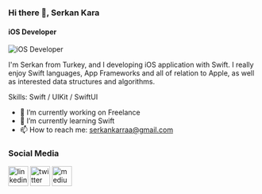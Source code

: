 ### Hi there 👋, Serkan Kara
#### iOS Developer
![iOS Developer](https://camo.githubusercontent.com/f1c0fc76d120f760664938edd8e1818f9d407b03f8ce7d306e12094d8853b6a0/687474703a2f2f692e696d6775722e636f6d2f6337476d414a662e706e67)

I'm Serkan from Turkey, and I developing iOS application with Swift. I really enjoy Swift languages, App Frameworks and all of relation to Apple, as well as interested data structures and algorithms.


Skills: Swift / UIKit / SwiftUI 

- 🔭 I’m currently working on Freelance 
- 🌱 I’m currently learning Swift 
- 📫 How to reach me: serkankarraa@gmail.com 

### Social Media

[<img src='https://cdn.jsdelivr.net/npm/simple-icons@3.0.1/icons/linkedin.svg' alt='linkedin' height='40'>](https://www.linkedin.com/in/https://www.linkedin.com/in/serkan-kara-b09a19207//)  [<img src='https://cdn.jsdelivr.net/npm/simple-icons@3.0.1/icons/twitter.svg' alt='twitter' height='40'>](https://twitter.com/https://twitter.com/serkankarraa)  [<img src='https://cdn.jsdelivr.net/npm/simple-icons@3.0.1/icons/medium.svg' alt='medium' height='40'>](https://medium.com/@serkankaraa)  


